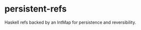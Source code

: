 persistent-refs
===============

Haskell refs backed by an IntMap for persistence and reversibility.
